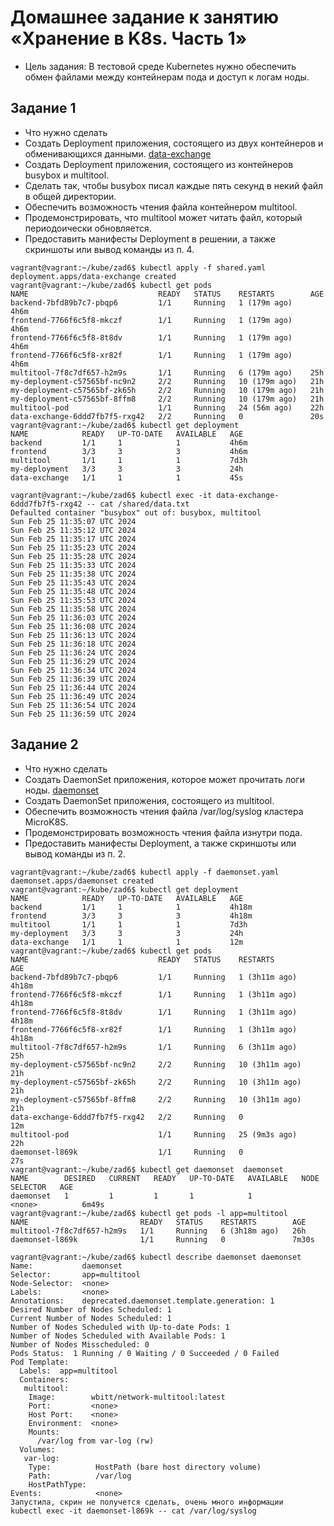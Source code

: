 # Домашнее задание к занятию «Хранение в K8s. Часть 1»
- Цель задания: В тестовой среде Kubernetes нужно обеспечить обмен файлами между контейнерам пода и доступ к логам ноды.
## Задание 1
- Что нужно сделать
- Создать Deployment приложения, состоящего из двух контейнеров и обменивающихся данными. [data-exchange](https://github.com/EVolgina/kuber2.1/blob/main/shared.yaml)
- Создать Deployment приложения, состоящего из контейнеров busybox и multitool.
- Сделать так, чтобы busybox писал каждые пять секунд в некий файл в общей директории.
- Обеспечить возможность чтения файла контейнером multitool.
- Продемонстрировать, что multitool может читать файл, который периодоически обновляется.
- Предоставить манифесты Deployment в решении, а также скриншоты или вывод команды из п. 4.
```
vagrant@vagrant:~/kube/zad6$ kubectl apply -f shared.yaml
deployment.apps/data-exchange created
vagrant@vagrant:~/kube/zad6$ kubectl get pods
NAME                             READY   STATUS    RESTARTS        AGE
backend-7bfd89b7c7-pbqp6         1/1     Running   1 (179m ago)    4h6m
frontend-7766f6c5f8-mkczf        1/1     Running   1 (179m ago)    4h6m
frontend-7766f6c5f8-8t8dv        1/1     Running   1 (179m ago)    4h6m
frontend-7766f6c5f8-xr82f        1/1     Running   1 (179m ago)    4h6m
multitool-7f8c7df657-h2m9s       1/1     Running   6 (179m ago)    25h
my-deployment-c57565bf-nc9n2     2/2     Running   10 (179m ago)   21h
my-deployment-c57565bf-zk65h     2/2     Running   10 (179m ago)   21h
my-deployment-c57565bf-8ffm8     2/2     Running   10 (179m ago)   21h
multitool-pod                    1/1     Running   24 (56m ago)    22h
data-exchange-6ddd7fb7f5-rxg42   2/2     Running   0               20s
vagrant@vagrant:~/kube/zad6$ kubectl get deployment
NAME            READY   UP-TO-DATE   AVAILABLE   AGE
backend         1/1     1            1           4h6m
frontend        3/3     3            3           4h6m
multitool       1/1     1            1           7d3h
my-deployment   3/3     3            3           24h
data-exchange   1/1     1            1           45s
```
```
vagrant@vagrant:~/kube/zad6$ kubectl exec -it data-exchange-6ddd7fb7f5-rxg42 -- cat /shared/data.txt
Defaulted container "busybox" out of: busybox, multitool
Sun Feb 25 11:35:07 UTC 2024
Sun Feb 25 11:35:12 UTC 2024
Sun Feb 25 11:35:17 UTC 2024
Sun Feb 25 11:35:23 UTC 2024
Sun Feb 25 11:35:28 UTC 2024
Sun Feb 25 11:35:33 UTC 2024
Sun Feb 25 11:35:38 UTC 2024
Sun Feb 25 11:35:43 UTC 2024
Sun Feb 25 11:35:48 UTC 2024
Sun Feb 25 11:35:53 UTC 2024
Sun Feb 25 11:35:58 UTC 2024
Sun Feb 25 11:36:03 UTC 2024
Sun Feb 25 11:36:08 UTC 2024
Sun Feb 25 11:36:13 UTC 2024
Sun Feb 25 11:36:18 UTC 2024
Sun Feb 25 11:36:24 UTC 2024
Sun Feb 25 11:36:29 UTC 2024
Sun Feb 25 11:36:34 UTC 2024
Sun Feb 25 11:36:39 UTC 2024
Sun Feb 25 11:36:44 UTC 2024
Sun Feb 25 11:36:49 UTC 2024
Sun Feb 25 11:36:54 UTC 2024
Sun Feb 25 11:36:59 UTC 2024
```
## Задание 2
- Что нужно сделать
- Создать DaemonSet приложения, которое может прочитать логи ноды. [daemonset](https://github.com/EVolgina/kuber2.1/blob/main/daemonset.yaml)
- Создать DaemonSet приложения, состоящего из multitool.
- Обеспечить возможность чтения файла /var/log/syslog кластера MicroK8S.
- Продемонстрировать возможность чтения файла изнутри пода.
- Предоставить манифесты Deployment, а также скриншоты или вывод команды из п. 2.
```
vagrant@vagrant:~/kube/zad6$ kubectl apply -f daemonset.yaml
daemonset.apps/daemonset created
vagrant@vagrant:~/kube/zad6$ kubectl get deployment
NAME            READY   UP-TO-DATE   AVAILABLE   AGE
backend         1/1     1            1           4h18m
frontend        3/3     3            3           4h18m
multitool       1/1     1            1           7d3h
my-deployment   3/3     3            3           24h
data-exchange   1/1     1            1           12m
vagrant@vagrant:~/kube/zad6$ kubectl get pods
NAME                             READY   STATUS    RESTARTS         AGE
backend-7bfd89b7c7-pbqp6         1/1     Running   1 (3h11m ago)    4h18m
frontend-7766f6c5f8-mkczf        1/1     Running   1 (3h11m ago)    4h18m
frontend-7766f6c5f8-8t8dv        1/1     Running   1 (3h11m ago)    4h18m
frontend-7766f6c5f8-xr82f        1/1     Running   1 (3h11m ago)    4h18m
multitool-7f8c7df657-h2m9s       1/1     Running   6 (3h11m ago)    25h
my-deployment-c57565bf-nc9n2     2/2     Running   10 (3h11m ago)   21h
my-deployment-c57565bf-zk65h     2/2     Running   10 (3h11m ago)   21h
my-deployment-c57565bf-8ffm8     2/2     Running   10 (3h11m ago)   21h
data-exchange-6ddd7fb7f5-rxg42   2/2     Running   0                12m
multitool-pod                    1/1     Running   25 (9m3s ago)    22h
daemonset-l869k                  1/1     Running   0                27s
vagrant@vagrant:~/kube/zad6$ kubectl get daemonset  daemonset
NAME        DESIRED   CURRENT   READY   UP-TO-DATE   AVAILABLE   NODE SELECTOR   AGE
daemonset   1         1         1       1            1           <none>          6m49s
vagrant@vagrant:~/kube/zad6$ kubectl get pods -l app=multitool
NAME                         READY   STATUS    RESTARTS        AGE
multitool-7f8c7df657-h2m9s   1/1     Running   6 (3h18m ago)   26h
daemonset-l869k              1/1     Running   0               7m30s
```
```
vagrant@vagrant:~/kube/zad6$ kubectl describe daemonset daemonset
Name:           daemonset
Selector:       app=multitool
Node-Selector:  <none>
Labels:         <none>
Annotations:    deprecated.daemonset.template.generation: 1
Desired Number of Nodes Scheduled: 1
Current Number of Nodes Scheduled: 1
Number of Nodes Scheduled with Up-to-date Pods: 1
Number of Nodes Scheduled with Available Pods: 1
Number of Nodes Misscheduled: 0
Pods Status:  1 Running / 0 Waiting / 0 Succeeded / 0 Failed
Pod Template:
  Labels:  app=multitool
  Containers:
   multitool:
    Image:        wbitt/network-multitool:latest
    Port:         <none>
    Host Port:    <none>
    Environment:  <none>
    Mounts:
      /var/log from var-log (rw)
  Volumes:
   var-log:
    Type:          HostPath (bare host directory volume)
    Path:          /var/log
    HostPathType:
Events:            <none>
Запустила, скрин не получется сделать, очень много информации
kubectl exec -it daemonset-l869k -- cat /var/log/syslog
```
